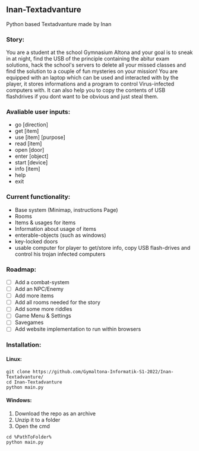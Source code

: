 ## Inan-Textadvanture
Python based Textadvanture made by Inan

### Story:
You are a student at the school Gymnasium Altona and your goal is to sneak in at night, find the USB of the principle containing the abitur exam solutions, hack the school's servers to delete all your missed classes and find the solution to a couple of fun mysteries on your mission!
You are equipped with an laptop which can be used and interacted with by the player, it stores informations and a program to control Virus-infected computers with. It can also help you to copy the contents of USB flashdrives if you dont want to be obvious and just steal them.

### Avaliable user inputs:
- go [direction]
- get [item]
- use [item] [purpose]
- read [item]
- open [door]
- enter [object]
- start [device]
- info [item]
- help
- exit

### Current functionality:
- Base system (Minimap, instructions Page)
- Rooms
- Items & usages for items
- Information about usage of items
- enterable-objects (such as windows)
- key-locked doors
- usable computer for player to get/store info, copy USB flash-drives and control his trojan infected computers

### Roadmap:
- [ ] Add a combat-system
- [ ] Add an NPC/Enemy
- [ ] Add more items
- [ ] Add all rooms needed for the story
- [ ] Add some more riddles
- [ ] Game Menu & Settings
- [ ] Savegames
- [ ] Add website implementation to run within browsers

### Installation:
#### Linux:
```
git clone https://github.com/Gymaltona-Informatik-S1-2022/Inan-Textadvanture/
cd Inan-Textadvanture
python main.py
```
#### Windows:
1. Download the repo as an archive
2. Unzip it to a folder
3. Open the cmd
```
cd %PathToFolder%
python main.py
```
